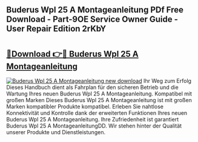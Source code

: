 ## Buderus Wpl 25 A Montageanleitung PDf Free Download - Part-9OE Service Owner Guide - User Repair Edition 2rKbY

# <h2><a href="http://df77da.blite.top/?on=Buderus+Wpl+25+A+Montageanleitung">🔗Download 👉🔴 Buderus Wpl 25 A Montageanleitung</a></h2>

[![Buderus Wpl 25 A Montageanleitung new download](https://i.imgur.com/lujVjoI.png)](http://df77da.blite.top/?on=Buderus+Wpl+25+A+Montageanleitung)
Ihr Weg zum Erfolg Dieses Handbuch dient als Fahrplan für den sicheren Betrieb und die Wartung Ihres neuen Buderus Wpl 25 A Montageanleitung. Kompatibel mit großen Marken Dieses Buderus Wpl 25 A Montageanleitung ist mit großen Marken kompatibler Produkte kompatibel. Erleben Sie nahtlose Konnektivität und Kontrolle dank der erweiterten Funktionen Ihres neuen Buderus Wpl 25 A Montageanleitung. Ihre Zufriedenheit ist garantiert Buderus Wpl 25 A MontageanleitungDD. Wir stehen hinter der Qualität unserer Produkte und Dienstleistungen.

